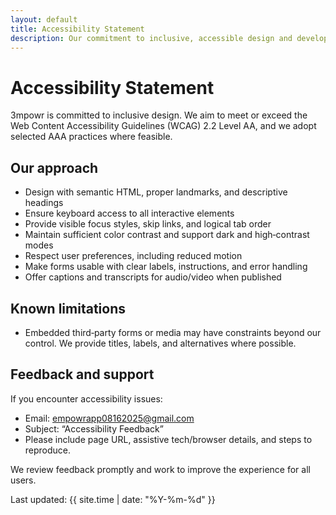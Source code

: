 ```yaml
---
layout: default
title: Accessibility Statement
description: Our commitment to inclusive, accessible design and development for everyone. Accessibility First !
---
```


# Accessibility Statement

3mpowr is committed to inclusive design. We aim to meet or exceed the Web Content Accessibility Guidelines (WCAG) 2.2 Level AA, and we adopt selected AAA practices where feasible.

## Our approach
- Design with semantic HTML, proper landmarks, and descriptive headings
- Ensure keyboard access to all interactive elements
- Provide visible focus styles, skip links, and logical tab order
- Maintain sufficient color contrast and support dark and high‑contrast modes
- Respect user preferences, including reduced motion
- Make forms usable with clear labels, instructions, and error handling
- Offer captions and transcripts for audio/video when published

## Known limitations
- Embedded third‑party forms or media may have constraints beyond our control. We provide titles, labels, and alternatives where possible.

## Feedback and support
If you encounter accessibility issues:
- Email: [empowrapp08162025@gmail.com](mailto:empowrapp08162025@gmail.com)
- Subject: “Accessibility Feedback”
- Please include page URL, assistive tech/browser details, and steps to reproduce.

We review feedback promptly and work to improve the experience for all users.

Last updated: {{ site.time | date: "%Y-%m-%d" }}

